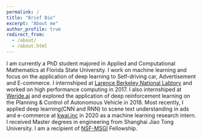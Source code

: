 ```yaml
---
permalink: /
title: "Brief Bio"
excerpt: "About me"
author_profile: true
redirect_from: 
  - /about/
  - /about.html
---
```


I am currently a PhD student majored in Applied and Computational Mathematics at Florida State University. I work on machine learning and focus on the application of deep learning to Self-driving car, Advertisement and E-commerce. I internshiped at [Larence Berkeley National Labtory](https://www.lbl.gov/) and worked on high performance computing in 2017. I also internshiped at [Weride.ai](https://www.weride.ai/) and explored the application of deep reinforcement learning on the Planning & Control of Autonomous Vehicle in 2018. Most recently, I applied deep learning(CNN and RNN) to scene text understanding in ads and e-commerce at [kwai.inc](http://www.kwai.com/) in 2020 as a machine learning research intern. I received Master degrees in engineering from Shanghai Jiao Tong University. I am a recipient of [NSF-MSGI](https://orise.orau.gov/nsf-msgi/) Fellowship.
